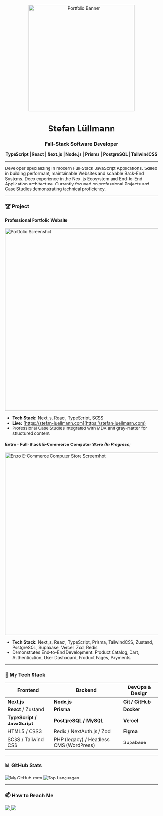 <div align="center">

<img src="https://qnr34aa1vn.ufs.sh/f/x81VdwhEWe9Y726fd8MG9IrZQzFSojw6XBRq1ykehxCNiHDa" alt="Portfolio Banner" height="350" />

  #  Stefan Lüllmann

  ### Full-Stack Software Developer
  
  **TypeScript | React | Next.js | Node.js | Prisma | PostgreSQL | TailwindCSS**
  
</div>

---

Developer specializing in modern Full-Stack JavaScript Applications.
Skilled in building performant, maintainable Websites and scalable Back-End Systems.
Deep experience in the Next.js Ecosystem and End-to-End Application architecture.
Currently focused on professional Projects and Case Studies demonstrating technical proficiency.

---

### 🏆 Project

#### Professional Portfolio Website
<img src="https://qnr34aa1vn.ufs.sh/f/x81VdwhEWe9YG1OekopKVqv5jYUWFgHJZNum1TXOtfSDIosQ" alt="Portfolio Screenshot" width="600" />

- **Tech Stack:** Next.js, React, TypeScript, SCSS
- **Live:** [https://stefan-luellmann.com](https://stefan-luellmann.com)
- Professional Case Studies integrated with MDX and gray-matter for structured content.

#### Entro - Full-Stack E-Commerce Computer Store *(In Progress)*
<img src="https://qnr34aa1vn.ufs.sh/f/x81VdwhEWe9Ygmp6ZZXWUim2kHTLC3nG7P9fwtheso8Sp1IE" alt="Entro E-Commerce Computer Store Screenshot" width="600" />

- **Tech Stack:** Next.js, React, TypeScript, Prisma, TailwindCSS, Zustand, PostgreSQL, Supabase, Vercel, Zod, Redis
- Demonstrates End-to-End Development: Product Catalog, Cart, Authentication, User Dashboard, Product Pages, Payments.

---

### 🔧 My Tech Stack


| Frontend                               | Backend                                 | DevOps & Design                     |
| -------------------------------------- | --------------------------------------- | ----------------------------------- |
| **Next.js**                            | **Node.js**                             | **Git / GitHub**                    |
| **React** / Zustand                    | **Prisma**                              | **Docker**                          |
| **TypeScript / JavaScript**            | **PostgreSQL / MySQL**                  | **Vercel**                          |
| HTML5 / CSS3                           | Redis / NextAuth.js / Zod               | **Figma**                           |
| SCSS / Tailwind CSS                    | PHP (legacy) / Headless CMS (WordPress) | Supabase                            |

---

### 📊 GitHub Stats
![My GitHub stats](https://github-readme-stats.vercel.app/api?username=OneDev49&show_icons=true&theme=dark)
![Top Languages](https://github-readme-stats.vercel.app/api/top-langs/?username=OneDev49&layout=compact&theme=dark)

---

### 📫 How to Reach Me

<a href="mailto:hallo@stefan-luellmann.com">
  <img src="https://img.shields.io/badge/With%20Email-hallo%40stefan--luellmann%2Ecom-0075D4" />
</a>

<a href="https://www.linkedin.com/in/stefan-lullmann/">
  <img src="https://img.shields.io/badge/On%20LinkedIn-Stefan%20Lüllmann-0075D4" />
</a>
